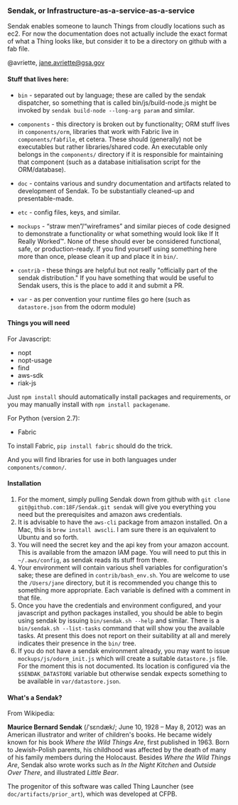 ### Sendak, or Infrastructure-as-a-service-as-a-service

Sendak enables someone to launch Things from cloudly locations such as ec2. For now the
documentation does not actually include the exact format of what a Thing looks like, but
consider it to be a directory on github with a fab file.

@avriette, jane.avriette@gsa.gov

#### Stuff that lives here:

* `bin` - separated out by language; these are called by the sendak dispatcher, so something that is called bin/js/build-node.js might be invoked by `sendak build-node --long-arg param` and similar.

* `components` - this directory is broken out by functionality; ORM stuff lives in `components/orm`, libraries that work with Fabric live in `components/fabfile`, et
 cetera. These should (generally) not be executables but rather libraries/shared code. An executable only belongs in the `components/` directory if it is responsible for maintaining that component (such as a database initialisation script for the ORM/database).

* `doc` - contains various and sundry documentation and artifacts related to development of Sendak. To be substantially cleaned-up and presentable-made.

* `etc` - config files, keys, and similar.

* `mockups` - “straw men”/“wireframes” and similar pieces of code designed to demonstrate a functionality or what something would look like If It Really Worked™. None of these should ever be considered functional, safe, or production-ready. If you find yourself using something here more than once, please clean it up and place it in `bin/`.

* `contrib` - these things are helpful but not really "officially part of the sendak distribution." If you have something that would be useful to Sendak users, this is the place to add it and submit a PR.

* `var` - as per convention your runtime files go here (such as `datastore.json` from the odorm module)

#### Things you will need

For Javascript:

* nopt
* nopt-usage
* find
* aws-sdk
* riak-js

Just `npm install` should automatically install packages and requirements, or you may manually install with `npm install packagename`.

For Python (version 2.7):

* Fabric

To install Fabric, `pip install fabric` should do the trick.

And you will find libraries for use in both languages under `components/common/`.

#### Installation

1. For the moment, simply pulling Sendak down from github with `git clone git@github.com:18F/Sendak.git sendak` will give you everything you need but the prerequisites and amazon aws credentials.
2. It is advisable to have the `aws-cli` package from amazon installed. On a Mac, this is `brew install awscli`. I am sure there is an equivalent to Ubuntu and so forth.
3. You will need the secret key and the api key from your amazon account. This is available from the amazon IAM page. You will need to put this in `~/.aws/config`, as sendak reads its stuff from there.
4. Your environment will contain various shell variables for configuration's sake; these are defined in `contrib/bash_env.sh`. You are welcome to use the `/Users/jane` directory, but it is recommended you change this to something more appropriate. Each variable is defined with a comment in that file.
5. Once you have the credentials and environment configured, and your javascript and python packages installed, you should be able to begin using sendak by issuing `bin/sendak.sh --help` and similar. There is a `bin/sendak.sh --list-tasks` command that will show you the available tasks. At present this does not report on their suitability at all and merely indicates their presence in the `bin/` tree.
6. If you do not have a sendak environment already, you may want to issue `mockups/js/odorm_init.js` which will create a suitable `datastore.js` file. For the moment this is not documented. Its location is configured via the `$SENDAK_DATASTORE` variable but otherwise sendak expects something to be available in `var/datastore.json`.

#### What's a Sendak?

From Wikipedia:

**Maurice Bernard Sendak** (/ˈsɛndæk/; June 10, 1928 – May 8, 2012) was an American illustrator and writer of children's books. He became widely known for his book *Where the Wild Things Are*, first published in 1963. Born to Jewish-Polish parents, his childhood was affected by the death of many of his family members during the Holocaust. Besides *Where the Wild Things Are*, Sendak also wrote works such as *In the Night Kitchen* and *Outside Over There*, and illustrated *Little Bear*.

The progenitor of this software was called Thing Launcher (see `doc/artifacts/prior_art`), which was developed at CFPB.
